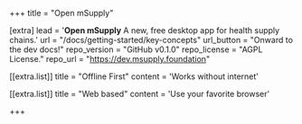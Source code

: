 +++
title = "Open mSupply"

[extra]
lead = '<b>Open mSupply</b> A new, free desktop app for health supply chains.'
url = "/docs/getting-started/key-concepts"
url_button = "Onward to the dev docs!"
repo_version = "GitHub v0.1.0"
repo_license = "AGPL License."
repo_url = "https://dev.msupply.foundation"


[[extra.list]]
title = "Offline First"
content = 'Works without internet'

[[extra.list]]
title = "Web based"
content = 'Use your favorite browser'


+++
